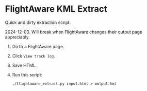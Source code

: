 # FlightAware KML Extract

Quick and dirty extraction script.

2024-12-03. Will break when FlightAware changes their output page
appreciably.

1. Go to a FlightAware page.

2. Click `View track log`.

3. Save HTML.

4. Run this script:

   ```
   ./flightaware_extract.py input.html > output.kml
   ```
